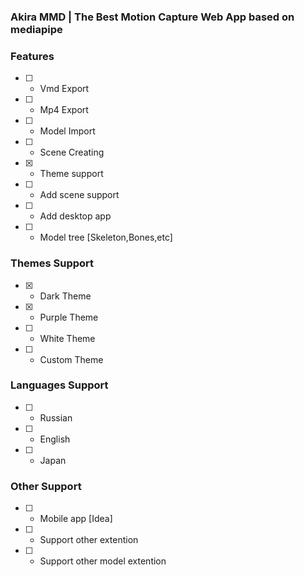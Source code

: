 ### Akira MMD | The Best Motion Capture Web App based on mediapipe
### Features
- [ ] - Vmd Export
- [ ] - Mp4 Export
- [ ] - Model Import
- [ ] - Scene Creating
- [X] - Theme support
- [ ] - Add scene support
- [ ] - Add desktop app
- [ ] - Model tree [Skeleton,Bones,etc]
### Themes Support
- [X] - Dark Theme
- [X] - Purple Theme
- [ ] - White Theme
- [ ] - Custom Theme
### Languages Support
- [ ] - Russian
- [ ] - English
- [ ] - Japan
### Other Support
- [ ] - Mobile app [Idea]
- [ ] - Support other extention
- [ ] - Support other model extention
